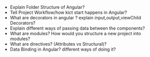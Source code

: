 * Explain Folder Structure of Angular?
* Tell Project Workflow/how kict start happens in Angular?
* What are decorators in angular ? explain input,output,viewChild Decorators?
* Explain different ways of passing data between the components?
* What are modules? How would you structure a new project into modules?
* What are directives? (Attributes vs Structural)?
* Data Binding in Angular? different ways of doing it?

